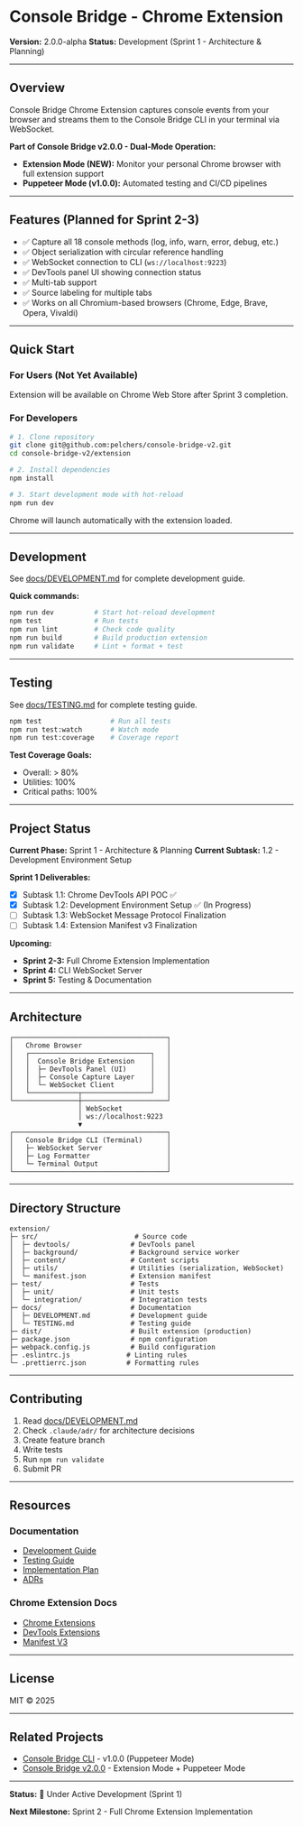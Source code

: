 # Console Bridge - Chrome Extension

**Version:** 2.0.0-alpha
**Status:** Development (Sprint 1 - Architecture & Planning)

---

## Overview

Console Bridge Chrome Extension captures console events from your browser and streams them to the Console Bridge CLI in your terminal via WebSocket.

**Part of Console Bridge v2.0.0 - Dual-Mode Operation:**
- **Extension Mode (NEW):** Monitor your personal Chrome browser with full extension support
- **Puppeteer Mode (v1.0.0):** Automated testing and CI/CD pipelines

---

## Features (Planned for Sprint 2-3)

- ✅ Capture all 18 console methods (log, info, warn, error, debug, etc.)
- ✅ Object serialization with circular reference handling
- ✅ WebSocket connection to CLI (`ws://localhost:9223`)
- ✅ DevTools panel UI showing connection status
- ✅ Multi-tab support
- ✅ Source labeling for multiple tabs
- ✅ Works on all Chromium-based browsers (Chrome, Edge, Brave, Opera, Vivaldi)

---

## Quick Start

### For Users (Not Yet Available)

Extension will be available on Chrome Web Store after Sprint 3 completion.

### For Developers

```bash
# 1. Clone repository
git clone git@github.com:pelchers/console-bridge-v2.git
cd console-bridge-v2/extension

# 2. Install dependencies
npm install

# 3. Start development mode with hot-reload
npm run dev
```

Chrome will launch automatically with the extension loaded.

---

## Development

See [docs/DEVELOPMENT.md](./docs/DEVELOPMENT.md) for complete development guide.

**Quick commands:**

```bash
npm run dev          # Start hot-reload development
npm test             # Run tests
npm run lint         # Check code quality
npm run build        # Build production extension
npm run validate     # Lint + format + test
```

---

## Testing

See [docs/TESTING.md](./docs/TESTING.md) for complete testing guide.

```bash
npm test                 # Run all tests
npm run test:watch       # Watch mode
npm run test:coverage    # Coverage report
```

**Test Coverage Goals:**
- Overall: > 80%
- Utilities: 100%
- Critical paths: 100%

---

## Project Status

**Current Phase:** Sprint 1 - Architecture & Planning
**Current Subtask:** 1.2 - Development Environment Setup

**Sprint 1 Deliverables:**
- [x] Subtask 1.1: Chrome DevTools API POC ✅
- [x] Subtask 1.2: Development Environment Setup ✅ (In Progress)
- [ ] Subtask 1.3: WebSocket Message Protocol Finalization
- [ ] Subtask 1.4: Extension Manifest v3 Finalization

**Upcoming:**
- **Sprint 2-3:** Full Chrome Extension Implementation
- **Sprint 4:** CLI WebSocket Server
- **Sprint 5:** Testing & Documentation

---

## Architecture

```
┌──────────────────────────────────────┐
│   Chrome Browser                     │
│   ┌──────────────────────────────┐   │
│   │  Console Bridge Extension    │   │
│   │  ├─ DevTools Panel (UI)      │   │
│   │  ├─ Console Capture Layer    │   │
│   │  └─ WebSocket Client         │   │
│   └────────────┬─────────────────┘   │
└────────────────┼─────────────────────┘
                 │ WebSocket
                 │ ws://localhost:9223
                 ▼
┌──────────────────────────────────────┐
│   Console Bridge CLI (Terminal)      │
│   ├─ WebSocket Server                │
│   ├─ Log Formatter                   │
│   └─ Terminal Output                 │
└──────────────────────────────────────┘
```

---

## Directory Structure

```
extension/
├─ src/                        # Source code
│  ├─ devtools/               # DevTools panel
│  ├─ background/             # Background service worker
│  ├─ content/                # Content scripts
│  ├─ utils/                  # Utilities (serialization, WebSocket)
│  └─ manifest.json           # Extension manifest
├─ test/                      # Tests
│  ├─ unit/                   # Unit tests
│  └─ integration/            # Integration tests
├─ docs/                      # Documentation
│  ├─ DEVELOPMENT.md          # Development guide
│  └─ TESTING.md              # Testing guide
├─ dist/                      # Built extension (production)
├─ package.json               # npm configuration
├─ webpack.config.js          # Build configuration
├─ .eslintrc.js              # Linting rules
└─ .prettierrc.json          # Formatting rules
```

---

## Contributing

1. Read [docs/DEVELOPMENT.md](./docs/DEVELOPMENT.md)
2. Check `.claude/adr/` for architecture decisions
3. Create feature branch
4. Write tests
5. Run `npm run validate`
6. Submit PR

---

## Resources

### Documentation
- [Development Guide](./docs/DEVELOPMENT.md)
- [Testing Guide](./docs/TESTING.md)
- [Implementation Plan](../.claude/versions/2.0.0/implementation-plan.md)
- [ADRs](../.claude/adr/phase-1/)

### Chrome Extension Docs
- [Chrome Extensions](https://developer.chrome.com/docs/extensions/)
- [DevTools Extensions](https://developer.chrome.com/docs/extensions/mv3/devtools/)
- [Manifest V3](https://developer.chrome.com/docs/extensions/mv3/intro/)

---

## License

MIT © 2025

---

## Related Projects

- [Console Bridge CLI](https://github.com/pelchers/console-bridge) - v1.0.0 (Puppeteer Mode)
- [Console Bridge v2.0.0](https://github.com/pelchers/console-bridge-v2) - Extension Mode + Puppeteer Mode

---

**Status:** 🚧 Under Active Development (Sprint 1)

**Next Milestone:** Sprint 2 - Full Chrome Extension Implementation
